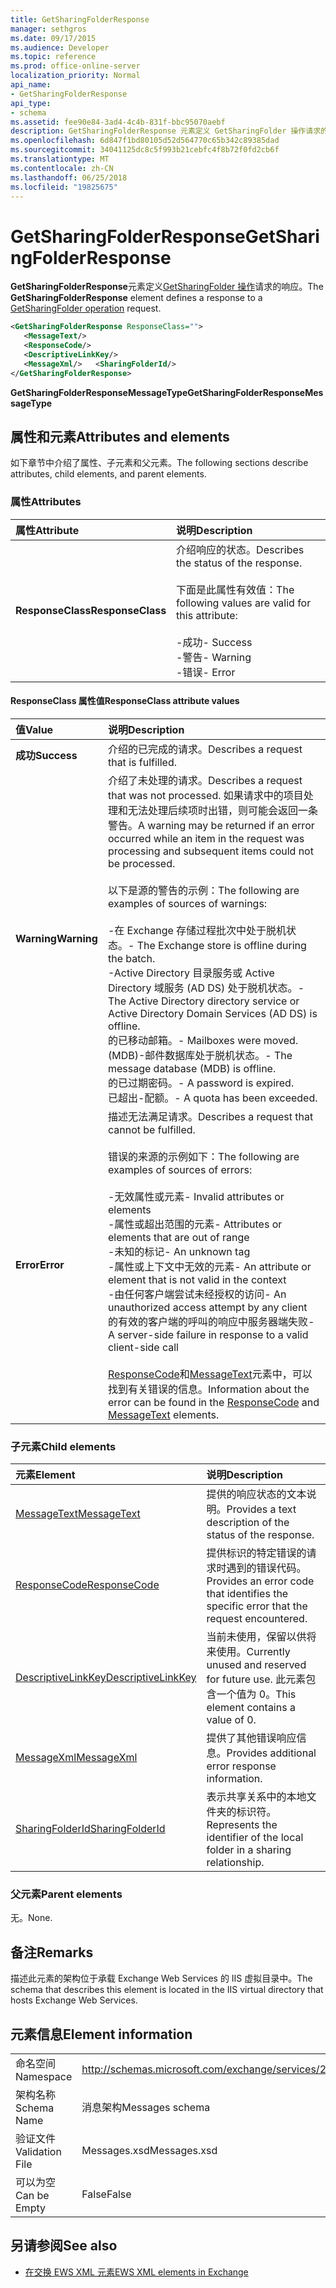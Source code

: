 ```yaml
---
title: GetSharingFolderResponse
manager: sethgros
ms.date: 09/17/2015
ms.audience: Developer
ms.topic: reference
ms.prod: office-online-server
localization_priority: Normal
api_name:
- GetSharingFolderResponse
api_type:
- schema
ms.assetid: fee90e84-3ad4-4c4b-831f-bbc95070aebf
description: GetSharingFolderResponse 元素定义 GetSharingFolder 操作请求的响应。
ms.openlocfilehash: 6d847f1bd80105d52d564770c65b342c89385dad
ms.sourcegitcommit: 34041125dc8c5f993b21cebfc4f8b72f0fd2cb6f
ms.translationtype: MT
ms.contentlocale: zh-CN
ms.lasthandoff: 06/25/2018
ms.locfileid: "19825675"
---
```

# <a name="getsharingfolderresponse"></a><span data-ttu-id="8198b-103">GetSharingFolderResponse</span><span class="sxs-lookup"><span data-stu-id="8198b-103">GetSharingFolderResponse</span></span>

<span data-ttu-id="8198b-104">**GetSharingFolderResponse**元素定义[GetSharingFolder 操作](getsharingfolder-operation.md)请求的响应。</span><span class="sxs-lookup"><span data-stu-id="8198b-104">The **GetSharingFolderResponse** element defines a response to a [GetSharingFolder operation](getsharingfolder-operation.md) request.</span></span> 
  
```XML
<GetSharingFolderResponse ResponseClass="">
   <MessageText/>
   <ResponseCode/>
   <DescriptiveLinkKey/>
   <MessageXml/>   <SharingFolderId/>
</GetSharingFolderResponse>
```

 <span data-ttu-id="8198b-105">**GetSharingFolderResponseMessageType**</span><span class="sxs-lookup"><span data-stu-id="8198b-105">**GetSharingFolderResponseMessageType**</span></span>
## <a name="attributes-and-elements"></a><span data-ttu-id="8198b-106">属性和元素</span><span class="sxs-lookup"><span data-stu-id="8198b-106">Attributes and elements</span></span>

<span data-ttu-id="8198b-107">如下章节中介绍了属性、子元素和父元素。</span><span class="sxs-lookup"><span data-stu-id="8198b-107">The following sections describe attributes, child elements, and parent elements.</span></span>
  
### <a name="attributes"></a><span data-ttu-id="8198b-108">属性</span><span class="sxs-lookup"><span data-stu-id="8198b-108">Attributes</span></span>

|<span data-ttu-id="8198b-109">**属性**</span><span class="sxs-lookup"><span data-stu-id="8198b-109">**Attribute**</span></span>|<span data-ttu-id="8198b-110">**说明**</span><span class="sxs-lookup"><span data-stu-id="8198b-110">**Description**</span></span>|
|:-----|:-----|
|<span data-ttu-id="8198b-111">**ResponseClass**</span><span class="sxs-lookup"><span data-stu-id="8198b-111">**ResponseClass**</span></span> <br/> | <span data-ttu-id="8198b-112">介绍响应的状态。</span><span class="sxs-lookup"><span data-stu-id="8198b-112">Describes the status of the response.</span></span><br/><br/> <span data-ttu-id="8198b-113">下面是此属性有效值：</span><span class="sxs-lookup"><span data-stu-id="8198b-113">The following values are valid for this attribute:</span></span>  <br/><br/><span data-ttu-id="8198b-114">-成功</span><span class="sxs-lookup"><span data-stu-id="8198b-114">-  Success</span></span>  <br/><span data-ttu-id="8198b-115">-警告</span><span class="sxs-lookup"><span data-stu-id="8198b-115">-  Warning</span></span>  <br/><span data-ttu-id="8198b-116">-错误</span><span class="sxs-lookup"><span data-stu-id="8198b-116">-  Error</span></span>  <br/> |
   
#### <a name="responseclass-attribute-values"></a><span data-ttu-id="8198b-117">ResponseClass 属性值</span><span class="sxs-lookup"><span data-stu-id="8198b-117">ResponseClass attribute values</span></span>

|<span data-ttu-id="8198b-118">**值**</span><span class="sxs-lookup"><span data-stu-id="8198b-118">**Value**</span></span>|<span data-ttu-id="8198b-119">**说明**</span><span class="sxs-lookup"><span data-stu-id="8198b-119">**Description**</span></span>|
|:-----|:-----|
|<span data-ttu-id="8198b-120">**成功**</span><span class="sxs-lookup"><span data-stu-id="8198b-120">**Success**</span></span> <br/> |<span data-ttu-id="8198b-121">介绍的已完成的请求。</span><span class="sxs-lookup"><span data-stu-id="8198b-121">Describes a request that is fulfilled.</span></span>  <br/> |
|<span data-ttu-id="8198b-122">**Warning**</span><span class="sxs-lookup"><span data-stu-id="8198b-122">**Warning**</span></span> <br/> | <span data-ttu-id="8198b-123">介绍了未处理的请求。</span><span class="sxs-lookup"><span data-stu-id="8198b-123">Describes a request that was not processed.</span></span> <span data-ttu-id="8198b-124">如果请求中的项目处理和无法处理后续项时出错，则可能会返回一条警告。</span><span class="sxs-lookup"><span data-stu-id="8198b-124">A warning may be returned if an error occurred while an item in the request was processing and subsequent items could not be processed.</span></span> <br/><br/><span data-ttu-id="8198b-125">以下是源的警告的示例：</span><span class="sxs-lookup"><span data-stu-id="8198b-125">The following are examples of sources of warnings:</span></span>  <br/><br/><span data-ttu-id="8198b-126">-在 Exchange 存储过程批次中处于脱机状态。</span><span class="sxs-lookup"><span data-stu-id="8198b-126">-  The Exchange store is offline during the batch.</span></span>  <br/><span data-ttu-id="8198b-127">-Active Directory 目录服务或 Active Directory 域服务 (AD DS) 处于脱机状态。</span><span class="sxs-lookup"><span data-stu-id="8198b-127">-  The Active Directory directory service or Active Directory Domain Services (AD DS) is offline.</span></span>  <br/><span data-ttu-id="8198b-128">的已移动邮箱。</span><span class="sxs-lookup"><span data-stu-id="8198b-128">-  Mailboxes were moved.</span></span>  <br/><span data-ttu-id="8198b-129">(MDB)-邮件数据库处于脱机状态。</span><span class="sxs-lookup"><span data-stu-id="8198b-129">-  The message database (MDB) is offline.</span></span>  <br/><span data-ttu-id="8198b-130">的已过期密码。</span><span class="sxs-lookup"><span data-stu-id="8198b-130">-  A password is expired.</span></span>  <br/><span data-ttu-id="8198b-131">已超出-配额。</span><span class="sxs-lookup"><span data-stu-id="8198b-131">-  A quota has been exceeded.</span></span>  <br/> |
|<span data-ttu-id="8198b-132">**Error**</span><span class="sxs-lookup"><span data-stu-id="8198b-132">**Error**</span></span> <br/> | <span data-ttu-id="8198b-133">描述无法满足请求。</span><span class="sxs-lookup"><span data-stu-id="8198b-133">Describes a request that cannot be fulfilled.</span></span> <br/><br/><span data-ttu-id="8198b-134">错误的来源的示例如下：</span><span class="sxs-lookup"><span data-stu-id="8198b-134">The following are examples of sources of errors:</span></span>  <br/><br/><span data-ttu-id="8198b-135">-无效属性或元素</span><span class="sxs-lookup"><span data-stu-id="8198b-135">-  Invalid attributes or elements</span></span>  <br/><span data-ttu-id="8198b-136">-属性或超出范围的元素</span><span class="sxs-lookup"><span data-stu-id="8198b-136">-  Attributes or elements that are out of range</span></span>  <br/><span data-ttu-id="8198b-137">-未知的标记</span><span class="sxs-lookup"><span data-stu-id="8198b-137">-  An unknown tag</span></span>  <br/><span data-ttu-id="8198b-138">-属性或上下文中无效的元素</span><span class="sxs-lookup"><span data-stu-id="8198b-138">-  An attribute or element that is not valid in the context</span></span>  <br/><span data-ttu-id="8198b-139">-由任何客户端尝试未经授权的访问</span><span class="sxs-lookup"><span data-stu-id="8198b-139">-  An unauthorized access attempt by any client</span></span>  <br/><span data-ttu-id="8198b-140">的有效的客户端的呼叫的响应中服务器端失败</span><span class="sxs-lookup"><span data-stu-id="8198b-140">-  A server-side failure in response to a valid client-side call</span></span>  <br/><br/>  <span data-ttu-id="8198b-141">[ResponseCode](responsecode.md)和[MessageText](messagetext.md)元素中，可以找到有关错误的信息。</span><span class="sxs-lookup"><span data-stu-id="8198b-141">Information about the error can be found in the [ResponseCode](responsecode.md) and [MessageText](messagetext.md) elements.</span></span>  <br/> |
   
### <a name="child-elements"></a><span data-ttu-id="8198b-142">子元素</span><span class="sxs-lookup"><span data-stu-id="8198b-142">Child elements</span></span>

|<span data-ttu-id="8198b-143">**元素**</span><span class="sxs-lookup"><span data-stu-id="8198b-143">**Element**</span></span>|<span data-ttu-id="8198b-144">**说明**</span><span class="sxs-lookup"><span data-stu-id="8198b-144">**Description**</span></span>|
|:-----|:-----|
|[<span data-ttu-id="8198b-145">MessageText</span><span class="sxs-lookup"><span data-stu-id="8198b-145">MessageText</span></span>](messagetext.md) <br/> |<span data-ttu-id="8198b-146">提供的响应状态的文本说明。</span><span class="sxs-lookup"><span data-stu-id="8198b-146">Provides a text description of the status of the response.</span></span>  <br/> |
|[<span data-ttu-id="8198b-147">ResponseCode</span><span class="sxs-lookup"><span data-stu-id="8198b-147">ResponseCode</span></span>](responsecode.md) <br/> |<span data-ttu-id="8198b-148">提供标识的特定错误的请求时遇到的错误代码。</span><span class="sxs-lookup"><span data-stu-id="8198b-148">Provides an error code that identifies the specific error that the request encountered.</span></span>  <br/> |
|[<span data-ttu-id="8198b-149">DescriptiveLinkKey</span><span class="sxs-lookup"><span data-stu-id="8198b-149">DescriptiveLinkKey</span></span>](descriptivelinkkey.md) <br/> |<span data-ttu-id="8198b-150">当前未使用，保留以供将来使用。</span><span class="sxs-lookup"><span data-stu-id="8198b-150">Currently unused and reserved for future use.</span></span> <span data-ttu-id="8198b-151">此元素包含一个值为 0。</span><span class="sxs-lookup"><span data-stu-id="8198b-151">This element contains a value of 0.</span></span>  <br/> |
|[<span data-ttu-id="8198b-152">MessageXml</span><span class="sxs-lookup"><span data-stu-id="8198b-152">MessageXml</span></span>](messagexml.md) <br/> |<span data-ttu-id="8198b-153">提供了其他错误响应信息。</span><span class="sxs-lookup"><span data-stu-id="8198b-153">Provides additional error response information.</span></span>  <br/> |
|[<span data-ttu-id="8198b-154">SharingFolderId</span><span class="sxs-lookup"><span data-stu-id="8198b-154">SharingFolderId</span></span>](sharingfolderid.md) <br/> |<span data-ttu-id="8198b-155">表示共享关系中的本地文件夹的标识符。</span><span class="sxs-lookup"><span data-stu-id="8198b-155">Represents the identifier of the local folder in a sharing relationship.</span></span>  <br/> |
   
### <a name="parent-elements"></a><span data-ttu-id="8198b-156">父元素</span><span class="sxs-lookup"><span data-stu-id="8198b-156">Parent elements</span></span>

<span data-ttu-id="8198b-157">无。</span><span class="sxs-lookup"><span data-stu-id="8198b-157">None.</span></span>
  
## <a name="remarks"></a><span data-ttu-id="8198b-158">备注</span><span class="sxs-lookup"><span data-stu-id="8198b-158">Remarks</span></span>

<span data-ttu-id="8198b-159">描述此元素的架构位于承载 Exchange Web Services 的 IIS 虚拟目录中。</span><span class="sxs-lookup"><span data-stu-id="8198b-159">The schema that describes this element is located in the IIS virtual directory that hosts Exchange Web Services.</span></span>
  
## <a name="element-information"></a><span data-ttu-id="8198b-160">元素信息</span><span class="sxs-lookup"><span data-stu-id="8198b-160">Element information</span></span>

|||
|:-----|:-----|
|<span data-ttu-id="8198b-161">命名空间</span><span class="sxs-lookup"><span data-stu-id="8198b-161">Namespace</span></span>  <br/> |http://schemas.microsoft.com/exchange/services/2006/messages  <br/> |
|<span data-ttu-id="8198b-162">架构名称</span><span class="sxs-lookup"><span data-stu-id="8198b-162">Schema Name</span></span>  <br/> |<span data-ttu-id="8198b-163">消息架构</span><span class="sxs-lookup"><span data-stu-id="8198b-163">Messages schema</span></span>  <br/> |
|<span data-ttu-id="8198b-164">验证文件</span><span class="sxs-lookup"><span data-stu-id="8198b-164">Validation File</span></span>  <br/> |<span data-ttu-id="8198b-165">Messages.xsd</span><span class="sxs-lookup"><span data-stu-id="8198b-165">Messages.xsd</span></span>  <br/> |
|<span data-ttu-id="8198b-166">可以为空</span><span class="sxs-lookup"><span data-stu-id="8198b-166">Can be Empty</span></span>  <br/> |<span data-ttu-id="8198b-167">False</span><span class="sxs-lookup"><span data-stu-id="8198b-167">False</span></span>  <br/> |
   
## <a name="see-also"></a><span data-ttu-id="8198b-168">另请参阅</span><span class="sxs-lookup"><span data-stu-id="8198b-168">See also</span></span>

- [<span data-ttu-id="8198b-169">在交换 EWS XML 元素</span><span class="sxs-lookup"><span data-stu-id="8198b-169">EWS XML elements in Exchange</span></span>](ews-xml-elements-in-exchange.md)

